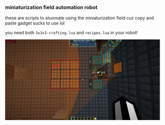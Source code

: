 ### miniaturization field automation robot

these are scripts to atuomate using the miniaturization field cuz copy and paste gadget sucks to use lol

you need both `3x3x3-crafting.lua` and `recipes.lua` in your robot!

![Setup](setup.png)